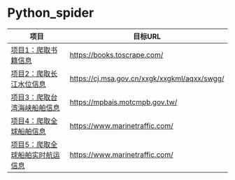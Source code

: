 # Python_spider

| 项目                                                         | 目标URL                                      |
| ------------------------------------------------------------ | -------------------------------------------- |
| [项目1：爬取书籍信息](Book_Info_Spider/)                     | https://books.toscrape.com/                  |
| [项目2：爬取长江水位信息](Yangtze_Waterlevel_Spider/)        | https://cj.msa.gov.cn/xxgk/xxgkml/aqxx/swgg/ |
| [项目3：爬取台湾海峡船舶信息](TW_Ship_Spider/)               | https://mpbais.motcmpb.gov.tw/               |
| [项目4：爬取全球船舶信息](Global_Ship_Spider/)               | https://www.marinetraffic.com/               |
| [项目5：爬取全球船舶实时航运信息](Global_Ship_Voyage_Spider/) | https://www.marinetraffic.com/               |
